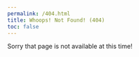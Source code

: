```yaml
---
permalink: /404.html
title: Whoops! Not Found! (404)
toc: false
---
```


Sorry that page is not available at this time!